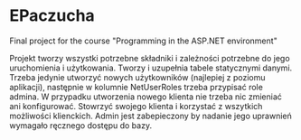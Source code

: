 # EPaczucha
Final project for the course "Programming in the ASP.NET environment"

Projekt tworzy wszystki potrzebne składniki i zależności potrzebne do jego uruchomienia i użytkowania. Tworzy i uzupełnia tabele statycznymi danymi.
Trzeba jedynie utworzyć nowych użytkowników (najlepiej z poziomu aplikacji), następnie w kolumnie NetUserRoles trzeba przypisać role admina. W przypadku utworzenia nowego klienta nie trzeba nic zmieniać ani konfigurować. Stowrzyć swojego klienta i korzystać z wszytkich możliwości klienckich. Admin jest zabepieczony by nadanie jego uprawnień wymagało ręcznego dostępu do bazy.
